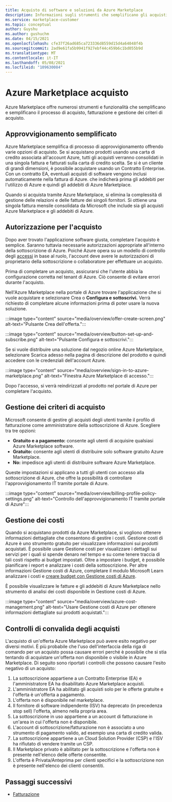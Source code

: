 ```yaml
---
title: Acquisto di software e soluzioni da Azure Marketplace
description: Informazioni sugli strumenti che semplificano gli acquisti e la gestione di software in Azure Marketplace.
ms.service: marketplace-customer
ms.topic: conceptual
author: Guyshu
ms.author: gushuchm
ms.date: 04/15/2021
ms.openlocfilehash: cfe37f26ad685ca723336d8559d15d4a64048f4b
ms.sourcegitcommit: 2ad9e61fa5b9941f927ebf44c459b6c1bd055b9d
ms.translationtype: MT
ms.contentlocale: it-IT
ms.lasthandoff: 05/08/2021
ms.locfileid: "109630084"
---
```

# <a name="azure-marketplace-purchasing"></a>Azure Marketplace acquisto

Azure Marketplace offre numerosi strumenti e funzionalità che semplificano e semplificano il processo di acquisto, fatturazione e gestione dei criteri di acquisto.

## <a name="simplified-procurement"></a>Approvvigionamento semplificato

Azure Marketplace semplifica di processo di approvvigionamento offrendo varie opzioni di acquisto. Se si acquistano prodotti usando una carta di credito associata all'account Azure, tutti gli acquisti verranno consolidati in una singola fattura e fatturati sulla carta di credito scelta. Se si è un cliente di grandi dimensioni, è possibile acquistare usando un Contratto Enterprise. Con un contratto EA, eventuali acquisti di software vengono inclusi automaticamente nella fattura di Azure. che indicherà prima gli addebiti per l'utilizzo di Azure e quindi gli addebiti di Azure Marketplace.

Quando si acquista tramite Azure Marketplace, si elimina la complessità di gestione delle relazioni e delle fatture dei singoli fornitori. Si ottiene una singola fattura mensile consolidata da Microsoft che include sia gli acquisti Azure Marketplace e gli addebiti di Azure.

## <a name="permission-to-purchase"></a>Autorizzazione per l'acquisto

Dopo aver trovato l'applicazione software giusta, completare l'acquisto è semplice. Saranno tuttavia necessarie autorizzazioni appropriate all'interno della sottoscrizione di Azure. Poiché Azure opera su un modello di controllo degli [accessi](/azure/role-based-access-control/overview) in  base al ruolo, l'account deve avere le autorizzazioni di proprietario della sottoscrizione o collaboratore per effettuare un acquisto. 

Prima di completare un acquisto, assicurarsi che l'utente abbia la configurazione corretta nel tenant di Azure. Ciò consente di evitare errori durante l'acquisto.

Nell'Azure Marketplace nella portale di Azure trovare l'applicazione che si vuole acquistare e  selezionare Crea o **Configura e sottoscrivi.** Verrà richiesto di completare alcune informazioni prima di poter usare la nuova soluzione.

:::image type="content" source="media/overview/offer-create-screen.png" alt-text="Pulsante Crea dell'offerta.":::

:::image type="content" source="media/overview/button-set-up-and-subscribe.png" alt-text="Pulsante Configura e sottoscrivi.":::

Se si vuole distribuire una soluzione dal negozio online  Azure Marketplace, selezionare Scarica adesso nella pagina di descrizione del prodotto e quindi accedere con le credenziali dell'account Azure.

:::image type="content" source="media/overview/sign-in-to-azure-marketplace.png" alt-text="Finestra Azure Marketplace di accesso.":::

Dopo l'accesso, si verrà reindirizzati al prodotto nel portale di Azure per completare l'acquisto.

## <a name="purchase-policy-management"></a>Gestione dei criteri di acquisto

Microsoft consente di gestire gli acquisti degli utenti tramite il profilo di fatturazione come amministratore della sottoscrizione di Azure. Scegliere tra tre opzioni:

- **Gratuito e a pagamento:** consente agli utenti di acquisire qualsiasi Azure Marketplace software.
- **Gratuito:** consente agli utenti di distribuire solo software gratuito Azure Marketplace.
- **No:** impedisce agli utenti di distribuire software Azure Marketplace.

Queste impostazioni si applicano a tutti gli utenti con accesso alla sottoscrizione di Azure, che offre la possibilità di controllare l'approvvigionamento IT tramite portale di Azure.

:::image type="content" source="media/overview/billing-profile-policy-settings.png" alt-text="Controllo dell'approvvigionamento IT tramite portale di Azure":::

## <a name="cost-management"></a>Gestione dei costi

Quando si acquistano prodotti da Azure Marketplace, si vogliono ottenere informazioni dettagliate che consentono di gestire i costi. Gestione costi di Azure è uno strumento gratuito per visualizzare informazioni sui prodotti acquistati. È possibile usare Gestione costi per visualizzare i dettagli sui servizi per i quali si spende denaro nel tempo e su come tenere traccia di tali costi rispetto ai budget impostati. Oltre a impostare i budget, è possibile pianificare i report e analizzare i costi della sottoscrizione. Per altre informazioni Gestione costi di Azure, completare il modulo Microsoft Learn analizzare i costi e [creare budget con Gestione costi di Azure](/learn/modules/analyze-costs-create-budgets-azure-cost-management/).

È possibile visualizzare le fatture e gli addebiti di Azure Marketplace nello strumento di analisi dei costi disponibile in Gestione costi di Azure.

:::image type="content" source="media/overview/azure-cost-management.png" alt-text="Usare Gestione costi di Azure per ottenere informazioni dettagliate sui prodotti acquistati.":::

## <a name="purchase-validation-checks"></a>Controlli di convalida degli acquisti

L'acquisto di un'offerta Azure Marketplace può avere esito negativo per diversi motivi. È più probabile che l'uso dell'interfaccia della riga di comando per un acquisto possa causare errori perché è possibile che si stia tentando di acquistare un'offerta non disponibile o visibile in Azure Marketplace. Di seguito sono riportati i controlli che possono causare l'esito negativo di un acquisto:

1. La sottoscrizione appartiene a un Contratto Enterprise (EA) e l'amministratore EA ha disabilitato Azure Marketplace acquisti.
1. L'amministratore EA ha abilitato gli acquisti solo per le offerte gratuite e l'offerta è un'offerta a pagamento.
1. L'offerta non è disponibile nel marketplace.
1. Il fornitore di software indipendente (ISV) ha deprecato (in precedenza stop sell) l'offerta, almeno nella propria area.
1. La sottoscrizione in uso appartiene a un account di fatturazione in un'area in cui l'offerta non è disponibile.
1. L'account di sottoscrizione/fatturazione non è associato a uno strumento di pagamento valido, ad esempio una carta di credito valida.
1. La sottoscrizione appartiene a un Cloud Solution Provider (CSP) e l'ISV ha rifiutato di vendere tramite un CSP.
1. Il Marketplace privato è abilitato per la sottoscrizione e l'offerta non è presente nell'elenco delle offerte consentite.
1. L'offerta è Privata/Anteprima per clienti specifici e la sottoscrizione non è presente nell'elenco dei clienti consentiti.

## <a name="next-steps"></a>Passaggi successivi

- [Fatturazione](billing-invoicing.md)